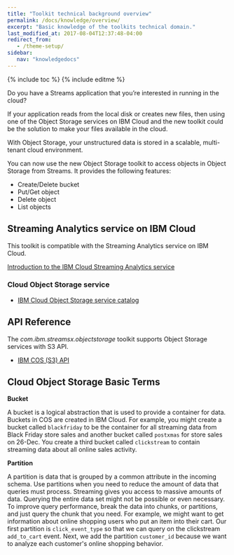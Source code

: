 ```yaml
---
title: "Toolkit technical background overview"
permalink: /docs/knowledge/overview/
excerpt: "Basic knowledge of the toolkits technical domain."
last_modified_at: 2017-08-04T12:37:48-04:00
redirect_from:
   - /theme-setup/
sidebar:
   nav: "knowledgedocs"
---
```

{% include toc %}
{% include editme %}

Do you have a Streams application that you’re interested in running in the cloud?

If your application reads from the local disk or creates new files, then using one of the Object Storage services on IBM Cloud and the new toolkit could be the solution to make your files available in the cloud.

With Object Storage, your unstructured data is stored in a scalable, multi-tenant cloud environment.

You can now use the new Object Storage toolkit to access objects in Object Storage from Streams.  It provides the following features:

* Create/Delete bucket
* Put/Get object
* Delete object
* List objects

## Streaming Analytics service on IBM Cloud

This toolkit is compatible with the Streaming Analytics service on IBM Cloud.

[Introduction to the IBM Cloud Streaming Analytics service](https://developer.ibm.com/streamsdev/docs/streaming-analytics-now-available-bluemix-2/)

### Cloud Object Storage service

* [IBM Cloud Object Storage service catalog](https://console.bluemix.net/catalog/infrastructure/object-storage-group)

## API Reference

The *com.ibm.streamsx.objectstorage* toolkit supports Object Storage services with S3 API.

* [IBM COS (S3) API](https://console.bluemix.net/docs/infrastructure/cloud-object-storage-infrastructure/about-api.html#about-the-cos-api)

## Cloud Object Storage Basic Terms

**Bucket**

A bucket is a logical abstraction that is used to provide a container for data. Buckets in COS are created in IBM Cloud. 
For example, you might create a bucket called `blackfriday` to be the container for all streaming data from Black Friday 
store sales and another bucket called `postxmas` for store sales on 26-Dec. You create a third bucket called `clickstream`
to contain streaming data about all online sales activity.
 
**Partition**

A partition is data that is grouped by a common attribute in the incoming schema.
Use partitions when you need to reduce the amount of data that queries must process. 
Streaming gives you access to massive amounts of data. Querying the entire data set might 
not be possible or even necessary. To improve query performance, break the data into chunks,
or partitions, and just query the chunk that you need. For example, we might want to get information 
about online shopping users who put an item into their cart. Our first partition is 
`click_event_type` so that we can query on the clickstream `add_to_cart` event. 
Next, we add the partition `customer_id` because we want to analyze each customer's online shopping behavior.



